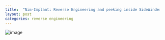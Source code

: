 ```yaml
---
title:  "Nim-Implant: Reverse Engineering and peeking inside SideWinder's recent implant."
layout: post
categories: reverse engineering
---
```



![image](https://github.com/xelemental/xelemental.github.io/assets/49472311/8d0e32ac-eed1-44dc-8d41-f561a6a136aa)

